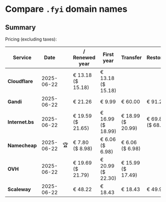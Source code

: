 # Compare `.fyi` domain names

## Summary

Pricing (excluding taxes):

| Service | Date |  | / Renewed year | First year | Transfer | Restoration |
|--|--|--|--|--|--|--|
| **Cloudflare** | 2025-06-22 |  | € 13.18<br>($ 15.18) | € 13.18<br>($ 15.18) |  |  |
| **Gandi** | 2025-06-22 |  | € 21.26 | € 9.99 | € 60.00 | € 91.22 |
| **Internet.bs** | 2025-06-22 |  | € 19.59<br>($ 21.65) | € 16.99<br>($ 18.99) | € 18.99<br>($ 20.99) | € 69.85<br>($ 68.95) |
| **Namecheap** | 2025-06-22 | 🏆 | € 7.80<br>($ 8.98) | € 6.06<br>($ 6.98) | € 6.06<br>($ 6.98) |  |
| **OVH** | 2025-06-22 |  | € 19.69<br>($ 21.79) | € 20.99<br>($ 22.30) | € 15.99<br>($ 17.49) |  |
| **Scaleway** | 2025-06-22 |  | € 48.22 | € 18.43 | € 18.43 | € 49.99 |
